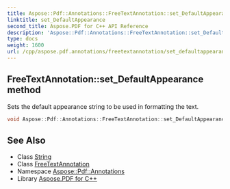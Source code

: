 ```yaml
---
title: Aspose::Pdf::Annotations::FreeTextAnnotation::set_DefaultAppearance method
linktitle: set_DefaultAppearance
second_title: Aspose.PDF for C++ API Reference
description: 'Aspose::Pdf::Annotations::FreeTextAnnotation::set_DefaultAppearance method. Sets the default appearance string to be used in formatting the text in C++.'
type: docs
weight: 1600
url: /cpp/aspose.pdf.annotations/freetextannotation/set_defaultappearance/
---
```

## FreeTextAnnotation::set_DefaultAppearance method


Sets the default appearance string to be used in formatting the text.

```cpp
void Aspose::Pdf::Annotations::FreeTextAnnotation::set_DefaultAppearance(System::String value)
```

## See Also

* Class [String](../../../system/string/)
* Class [FreeTextAnnotation](../)
* Namespace [Aspose::Pdf::Annotations](../../)
* Library [Aspose.PDF for C++](../../../)
